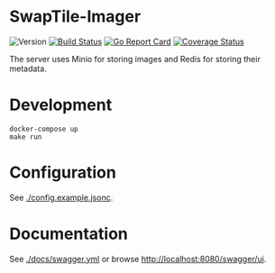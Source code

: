 # SwapTile-Imager

![Version](https://img.shields.io/github/v/tag/ocmoxa/SwapTile-Imager)
[![Build Status](https://travis-ci.com/ocmoxa/SwapTile-Imager.svg?branch=master)](https://travis-ci.com/ocmoxa/SwapTile-Imager)
[![Go Report Card](https://goreportcard.com/badge/github.com/ocmoxa/SwapTile-Imager)](https://goreportcard.com/report/github.com/ocmoxa/SwapTile-Imager)
[![Coverage Status](https://coveralls.io/repos/github/ocmoxa/SwapTile-Imager/badge.svg?branch=master)](https://coveralls.io/github/ocmoxa/SwapTile-Imager?branch=master)

The server uses Minio for storing images and Redis for storing their
metadata.

# Development

```
docker-compose up
make run
```

# Configuration

See [./config.example.jsonc](./config.example.jsonc).

# Documentation
See [./docs/swagger.yml](./docs/swagger.yml) or browse [http://localhost:8080/swagger/ui](http://localhost:8080/swagger/ui).

